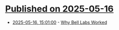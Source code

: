 # [Published on 2025-05-16](index.md)

* [2025-05-16, 15:01:00](https://soylentnews.org/article.pl?sid=25/05/14/2259213&from=rss) - [Why Bell Labs Worked](https://soylentnews.org/article.pl?sid=25/05/14/2259213&from=rss)
